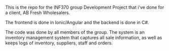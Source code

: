 This is the repo for the INF370 group Development Project that i've done for a client, AB Fresh Wholesalers.

The frontend is done in Ionic/Angular and the backend is done in C#.

The code was done by all members of the group. The system is an inventory management system that captures all sale information, as well as keeps logs of inventory, suppliers, staff and orders.
